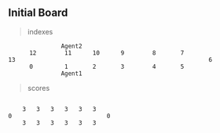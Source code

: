 ## Initial Board

>indexes
```
               Agent2
      12        11      10      9        8       7
13                                                       6
      0         1       2       3        4       5
               Agent1
```


>scores
```

	3	3	3	3	3	3
0							0
	3	3	3	3	3	3
```

